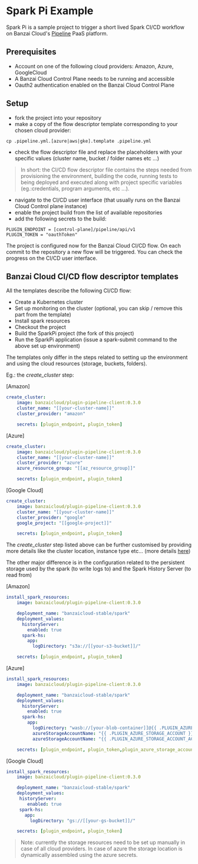 # Spark Pi Example
Spark Pi is a sample project to trigger a short lived Spark CI/CD workflow on Banzai Cloud's [Pipeline](https://github.com/banzaicloud/pipeline) PaaS platform.

## Prerequisites

* Account on one of the following cloud providers: Amazon, Azure, GoogleCloud
* A Banzai Cloud Control Plane needs to be running and accessible
* Oauth2 authentication enabled on the Banzai Cloud Control Plane

## Setup

* fork the project into your repository
* make a copy of the flow descriptor template corresponding to your chosen cloud provider:
```
cp .pipeline.yml.[azure|aws|gke].template .pipeline.yml
```
* check the flow descriptor file and replace the placeholders with your specific values (cluster name, bucket / folder names etc ...)

> In short: the CI/CD flow descriptor file contains the steps needed from provisioning the environment, building the code, running tests to being deployed and executed along with project specific variables (eg.:credentials, program arguments, etc ...).

* navigate to the CI/CD user interface (that usually runs on the Banzai Cloud Control plane instance)
* enable the project build from the list of available repositories
* add the following secrets to the build:

```
PLUGIN_ENDPOINT = [control-plane]/pipeline/api/v1
PLUGIN_TOKEN = "oauthToken"
```


The project is configured now for the Banzai Cloud CI/CD flow. On each commit to the repository a new flow will be triggered. You can check the progress on the CI/CD user interface.

## Banzai Cloud CI/CD flow descriptor templates

All the templates describe the following CI/CD flow:

* Create a Kubernetes cluster
* Set up monitoring on the cluster (optional, you can skip / remove this part from the template)
* Install spark resources
* Checkout the project
* Build the SparkPi project (the fork of this project)
* Run the SparkPi application (issue a spark-submit command to the above set up environment)

The templates only differ in the steps related to setting up the environment and using the cloud resources (storage, buckets, folders).

Eg.: the *create_cluster* step:

[Amazon]
```yaml
create_cluster:
    image: banzaicloud/plugin-pipeline-client:0.3.0
    cluster_name: "[[your-cluster-name]]"
    cluster_provider: "amazon"

    secrets: [plugin_endpoint, plugin_token]
```

[Azure]
```yaml
create_cluster:
    image: banzaicloud/plugin-pipeline-client:0.3.0
    cluster_name: "[[your-cluster-name]]"
    cluster_provider: "azure"
    azure_resource_group: "[[az_resource_group]]"

    secrets: [plugin_endpoint, plugin_token]
```

[Google Cloud]
```yaml
create_cluster:
    image: banzaicloud/plugin-pipeline-client:0.3.0
    cluster_name: "[[your-cluster-name]]"
    cluster_provider: "google"
    google_project: "[[google-project]]"

    secrets: [plugin_endpoint, plugin_token]
```

The *create_cluster* step listed above can be further customised by providing more details like the cluster location, instance type etc...
(more details [here](https://github.com/banzaicloud/drone-plugin-pipeline-client))

The other major difference is in the configuration related to the persistent storage used by the spark (to write logs to) and the Spark History Server (to read from)

[Amazon]
```yaml
install_spark_resources:
    image: banzaicloud/plugin-pipeline-client:0.3.0

    deployment_name: "banzaicloud-stable/spark"
    deployment_values:
      historyServer:
        enabled: true
      spark-hs:
        app:
          logDirectory: "s3a://[[your-s3-bucket]]/"

    secrets: [plugin_endpoint, plugin_token]
```

[Azure]
```yaml
install_spark_resources:
    image: banzaicloud/plugin-pipeline-client:0.3.0

    deployment_name: "banzaicloud-stable/spark"
    deployment_values:
      historyServer:
        enabled: true
      spark-hs:
        app:
          logDirectory: "wasb://[your-blob-container]]@{{ .PLUGIN_AZURE_STORAGE_ACCOUNT }}.blob.core.windows.net/"
          azureStorageAccountName: "{{ .PLUGIN_AZURE_STORAGE_ACCOUNT }}"
          azureStorageAccountName: "{{ .PLUGIN_AZURE_STORAGE_ACCOUNT_ACCESS_KEY }}"

    secrets: [plugin_endpoint, plugin_token,plugin_azure_storage_account, plugin_azure_storage_account_access_key]

```

[Google Cloud]
```yaml
install_spark_resources:
    image: banzaicloud/plugin-pipeline-client:0.3.0

    deployment_name: "banzaicloud-stable/spark"
    deployment_values:
     historyServer:
        enabled: true
     spark-hs:
       app:
         logDirectory: "gs://[[your-gs-bucket]]/"

    secrets: [plugin_endpoint, plugin_token]
```
> Note: currently the storage resources need to be set up manually in case of all cloud providers. In case of azure the
storage location is dynamically  assembled using the azure secrets.
